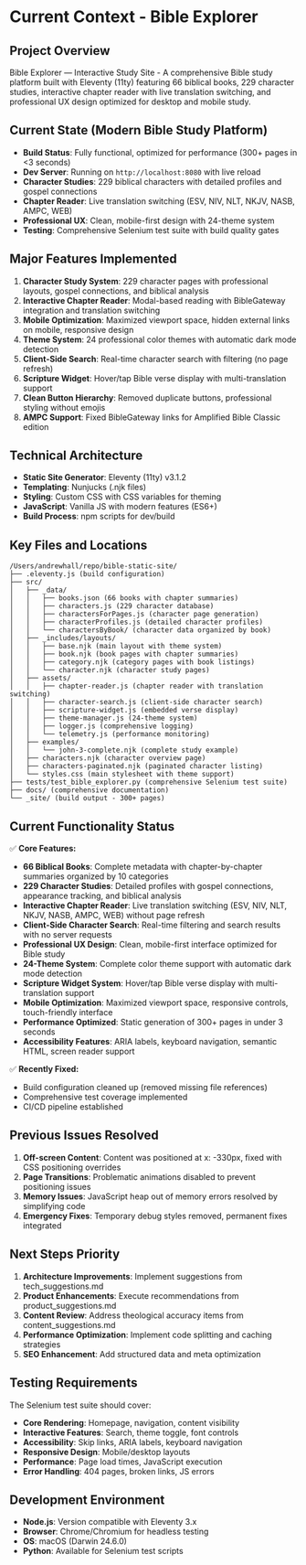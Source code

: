 # Current Context - Bible Explorer

## Project Overview
Bible Explorer — Interactive Study Site - A comprehensive Bible study platform built with Eleventy (11ty) featuring 66 biblical books, 229 character studies, interactive chapter reader with live translation switching, and professional UX design optimized for desktop and mobile study.

## Current State (Modern Bible Study Platform)
- **Build Status**: Fully functional, optimized for performance (300+ pages in <3 seconds)
- **Dev Server**: Running on `http://localhost:8080` with live reload
- **Character Studies**: 229 biblical characters with detailed profiles and gospel connections
- **Chapter Reader**: Live translation switching (ESV, NIV, NLT, NKJV, NASB, AMPC, WEB)
- **Professional UX**: Clean, mobile-first design with 24-theme system
- **Testing**: Comprehensive Selenium test suite with build quality gates

## Major Features Implemented
1. **Character Study System**: 229 character pages with professional layouts, gospel connections, and biblical analysis
2. **Interactive Chapter Reader**: Modal-based reading with BibleGateway integration and translation switching
3. **Mobile Optimization**: Maximized viewport space, hidden external links on mobile, responsive design
4. **Theme System**: 24 professional color themes with automatic dark mode detection
5. **Client-Side Search**: Real-time character search with filtering (no page refresh)
6. **Scripture Widget**: Hover/tap Bible verse display with multi-translation support
7. **Clean Button Hierarchy**: Removed duplicate buttons, professional styling without emojis
8. **AMPC Support**: Fixed BibleGateway links for Amplified Bible Classic edition

## Technical Architecture
- **Static Site Generator**: Eleventy (11ty) v3.1.2
- **Templating**: Nunjucks (.njk files)
- **Styling**: Custom CSS with CSS variables for theming
- **JavaScript**: Vanilla JS with modern features (ES6+)
- **Build Process**: npm scripts for dev/build

## Key Files and Locations
```
/Users/andrewhall/repo/bible-static-site/
├── .eleventy.js (build configuration)
├── src/
│   ├── _data/
│   │   ├── books.json (66 books with chapter summaries)
│   │   ├── characters.js (229 character database)
│   │   ├── charactersForPages.js (character page generation)
│   │   ├── characterProfiles.js (detailed character profiles)
│   │   └── charactersByBook/ (character data organized by book)
│   ├── _includes/layouts/
│   │   ├── base.njk (main layout with theme system)
│   │   ├── book.njk (book pages with chapter summaries)
│   │   ├── category.njk (category pages with book listings)
│   │   └── character.njk (character study pages)
│   ├── assets/
│   │   ├── chapter-reader.js (chapter reader with translation switching)
│   │   ├── character-search.js (client-side character search)
│   │   ├── scripture-widget.js (embedded verse display)
│   │   ├── theme-manager.js (24-theme system)
│   │   ├── logger.js (comprehensive logging)
│   │   └── telemetry.js (performance monitoring)
│   ├── examples/
│   │   └── john-3-complete.njk (complete study example)
│   ├── characters.njk (character overview page)
│   ├── characters-paginated.njk (paginated character listing)
│   └── styles.css (main stylesheet with theme support)
├── tests/test_bible_explorer.py (comprehensive Selenium test suite)
├── docs/ (comprehensive documentation)
└── _site/ (build output - 300+ pages)
```

## Current Functionality Status
✅ **Core Features:**
- **66 Biblical Books**: Complete metadata with chapter-by-chapter summaries organized by 10 categories
- **229 Character Studies**: Detailed profiles with gospel connections, appearance tracking, and biblical analysis
- **Interactive Chapter Reader**: Live translation switching (ESV, NIV, NLT, NKJV, NASB, AMPC, WEB) without page refresh
- **Client-Side Character Search**: Real-time filtering and search results with no server requests
- **Professional UX Design**: Clean, mobile-first interface optimized for Bible study
- **24-Theme System**: Complete color theme support with automatic dark mode detection
- **Scripture Widget System**: Hover/tap Bible verse display with multi-translation support
- **Mobile Optimization**: Maximized viewport space, responsive controls, touch-friendly interface
- **Performance Optimized**: Static generation of 300+ pages in under 3 seconds
- **Accessibility Features**: ARIA labels, keyboard navigation, semantic HTML, screen reader support

✅ **Recently Fixed:**
- Build configuration cleaned up (removed missing file references)
- Comprehensive test coverage implemented
- CI/CD pipeline established

## Previous Issues Resolved
1. **Off-screen Content**: Content was positioned at x: -330px, fixed with CSS positioning overrides
2. **Page Transitions**: Problematic animations disabled to prevent positioning issues
3. **Memory Issues**: JavaScript heap out of memory errors resolved by simplifying code
4. **Emergency Fixes**: Temporary debug styles removed, permanent fixes integrated

## Next Steps Priority
1. **Architecture Improvements**: Implement suggestions from tech_suggestions.md
2. **Product Enhancements**: Execute recommendations from product_suggestions.md  
3. **Content Review**: Address theological accuracy items from content_suggestions.md
4. **Performance Optimization**: Implement code splitting and caching strategies
5. **SEO Enhancement**: Add structured data and meta optimization

## Testing Requirements
The Selenium test suite should cover:
- **Core Rendering**: Homepage, navigation, content visibility
- **Interactive Features**: Search, theme toggle, font controls
- **Accessibility**: Skip links, ARIA labels, keyboard navigation  
- **Responsive Design**: Mobile/desktop layouts
- **Performance**: Page load times, JavaScript execution
- **Error Handling**: 404 pages, broken links, JS errors

## Development Environment
- **Node.js**: Version compatible with Eleventy 3.x
- **Browser**: Chrome/Chromium for headless testing
- **OS**: macOS (Darwin 24.6.0)
- **Python**: Available for Selenium test scripts